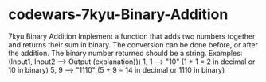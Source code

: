 # codewars-7kyu-Binary-Addition
7kyu Binary Addition  Implement a function that adds two numbers together and returns their sum in binary. The conversion can be done before, or after the addition.  The binary number returned should be a string.  Examples:(Input1, Input2 --> Output (explanation)))  1, 1 --> "10" (1 + 1 = 2 in decimal or 10 in binary) 5, 9 --> "1110" (5 + 9 = 14 in decimal or 1110 in binary)
